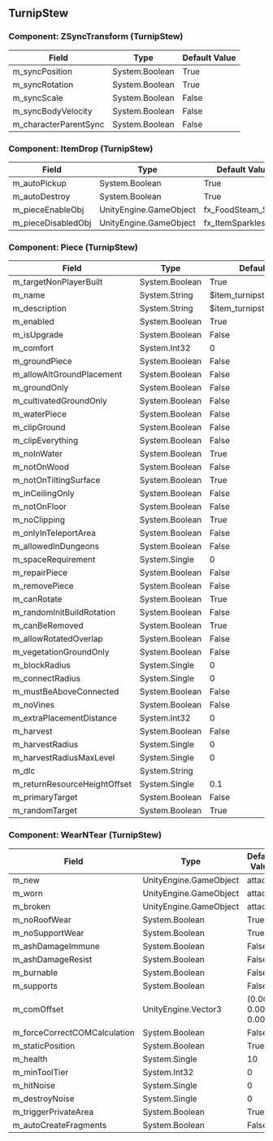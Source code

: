 ## TurnipStew

### Component: ZSyncTransform (TurnipStew)

|Field|Type|Default Value|
|---|---|---|
|m_syncPosition|System.Boolean|True|
|m_syncRotation|System.Boolean|True|
|m_syncScale|System.Boolean|False|
|m_syncBodyVelocity|System.Boolean|False|
|m_characterParentSync|System.Boolean|False|

### Component: ItemDrop (TurnipStew)

|Field|Type|Default Value|
|---|---|---|
|m_autoPickup|System.Boolean|True|
|m_autoDestroy|System.Boolean|True|
|m_pieceEnableObj|UnityEngine.GameObject|fx_FoodSteam_Small|
|m_pieceDisabledObj|UnityEngine.GameObject|fx_ItemSparkles|

### Component: Piece (TurnipStew)

|Field|Type|Default Value|
|---|---|---|
|m_targetNonPlayerBuilt|System.Boolean|True|
|m_name|System.String|$item_turnipstew|
|m_description|System.String|$item_turnipstew_description|
|m_enabled|System.Boolean|True|
|m_isUpgrade|System.Boolean|False|
|m_comfort|System.Int32|0|
|m_groundPiece|System.Boolean|False|
|m_allowAltGroundPlacement|System.Boolean|False|
|m_groundOnly|System.Boolean|False|
|m_cultivatedGroundOnly|System.Boolean|False|
|m_waterPiece|System.Boolean|False|
|m_clipGround|System.Boolean|False|
|m_clipEverything|System.Boolean|False|
|m_noInWater|System.Boolean|True|
|m_notOnWood|System.Boolean|False|
|m_notOnTiltingSurface|System.Boolean|True|
|m_inCeilingOnly|System.Boolean|False|
|m_notOnFloor|System.Boolean|False|
|m_noClipping|System.Boolean|True|
|m_onlyInTeleportArea|System.Boolean|False|
|m_allowedInDungeons|System.Boolean|False|
|m_spaceRequirement|System.Single|0|
|m_repairPiece|System.Boolean|False|
|m_removePiece|System.Boolean|False|
|m_canRotate|System.Boolean|True|
|m_randomInitBuildRotation|System.Boolean|False|
|m_canBeRemoved|System.Boolean|True|
|m_allowRotatedOverlap|System.Boolean|False|
|m_vegetationGroundOnly|System.Boolean|False|
|m_blockRadius|System.Single|0|
|m_connectRadius|System.Single|0|
|m_mustBeAboveConnected|System.Boolean|False|
|m_noVines|System.Boolean|False|
|m_extraPlacementDistance|System.Int32|0|
|m_harvest|System.Boolean|False|
|m_harvestRadius|System.Single|0|
|m_harvestRadiusMaxLevel|System.Single|0|
|m_dlc|System.String||
|m_returnResourceHeightOffset|System.Single|0.1|
|m_primaryTarget|System.Boolean|False|
|m_randomTarget|System.Boolean|True|

### Component: WearNTear (TurnipStew)

|Field|Type|Default Value|
|---|---|---|
|m_new|UnityEngine.GameObject|attach|
|m_worn|UnityEngine.GameObject|attach|
|m_broken|UnityEngine.GameObject|attach|
|m_noRoofWear|System.Boolean|True|
|m_noSupportWear|System.Boolean|True|
|m_ashDamageImmune|System.Boolean|False|
|m_ashDamageResist|System.Boolean|False|
|m_burnable|System.Boolean|False|
|m_supports|System.Boolean|False|
|m_comOffset|UnityEngine.Vector3|(0.00, 0.00, 0.00)|
|m_forceCorrectCOMCalculation|System.Boolean|False|
|m_staticPosition|System.Boolean|True|
|m_health|System.Single|10|
|m_minToolTier|System.Int32|0|
|m_hitNoise|System.Single|0|
|m_destroyNoise|System.Single|0|
|m_triggerPrivateArea|System.Boolean|True|
|m_autoCreateFragments|System.Boolean|False|

